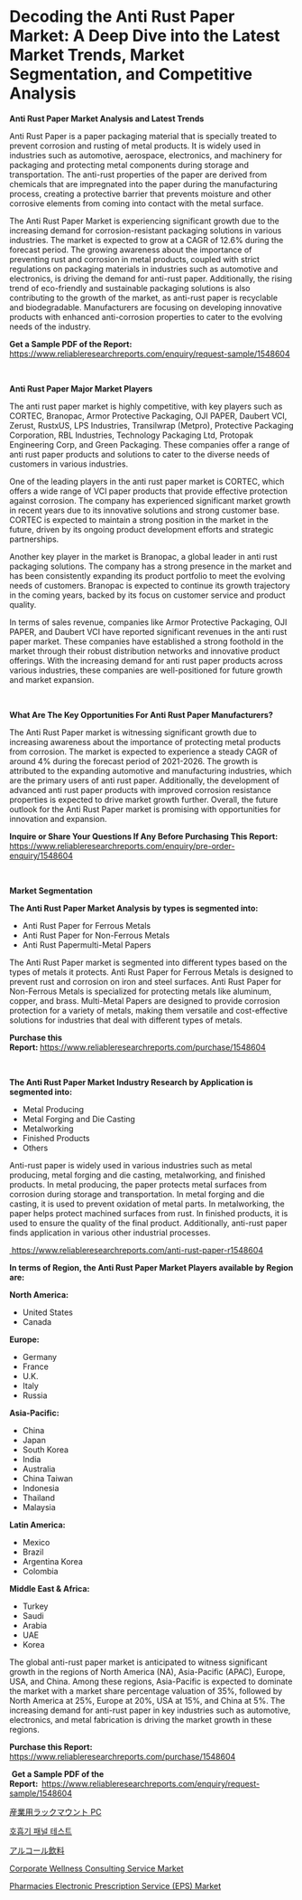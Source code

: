 <p><h1>Decoding the Anti Rust Paper Market: A Deep Dive into the Latest Market Trends, Market Segmentation, and Competitive Analysis</h1></p><p><strong>Anti Rust Paper Market Analysis and Latest Trends</strong></p>
<p><p>Anti Rust Paper is a paper packaging material that is specially treated to prevent corrosion and rusting of metal products. It is widely used in industries such as automotive, aerospace, electronics, and machinery for packaging and protecting metal components during storage and transportation. The anti-rust properties of the paper are derived from chemicals that are impregnated into the paper during the manufacturing process, creating a protective barrier that prevents moisture and other corrosive elements from coming into contact with the metal surface.</p><p>The Anti Rust Paper Market is experiencing significant growth due to the increasing demand for corrosion-resistant packaging solutions in various industries. The market is expected to grow at a CAGR of 12.6% during the forecast period. The growing awareness about the importance of preventing rust and corrosion in metal products, coupled with strict regulations on packaging materials in industries such as automotive and electronics, is driving the demand for anti-rust paper. Additionally, the rising trend of eco-friendly and sustainable packaging solutions is also contributing to the growth of the market, as anti-rust paper is recyclable and biodegradable. Manufacturers are focusing on developing innovative products with enhanced anti-corrosion properties to cater to the evolving needs of the industry.</p></p>
<p><strong>Get a Sample PDF of the Report:&nbsp;</strong> <a href="https://www.reliableresearchreports.com/enquiry/request-sample/1548604">https://www.reliableresearchreports.com/enquiry/request-sample/1548604</a></p>
<p>&nbsp;</p>
<p><strong>Anti Rust Paper Major Market Players</strong></p>
<p><p>The anti rust paper market is highly competitive, with key players such as CORTEC, Branopac, Armor Protective Packaging, OJI PAPER, Daubert VCI, Zerust, RustxUS, LPS Industries, Transilwrap (Metpro), Protective Packaging Corporation, RBL Industries, Technology Packaging Ltd, Protopak Engineering Corp, and Green Packaging. These companies offer a range of anti rust paper products and solutions to cater to the diverse needs of customers in various industries.</p><p>One of the leading players in the anti rust paper market is CORTEC, which offers a wide range of VCI paper products that provide effective protection against corrosion. The company has experienced significant market growth in recent years due to its innovative solutions and strong customer base. CORTEC is expected to maintain a strong position in the market in the future, driven by its ongoing product development efforts and strategic partnerships.</p><p>Another key player in the market is Branopac, a global leader in anti rust packaging solutions. The company has a strong presence in the market and has been consistently expanding its product portfolio to meet the evolving needs of customers. Branopac is expected to continue its growth trajectory in the coming years, backed by its focus on customer service and product quality.</p><p>In terms of sales revenue, companies like Armor Protective Packaging, OJI PAPER, and Daubert VCI have reported significant revenues in the anti rust paper market. These companies have established a strong foothold in the market through their robust distribution networks and innovative product offerings. With the increasing demand for anti rust paper products across various industries, these companies are well-positioned for future growth and market expansion.</p></p>
<p>&nbsp;</p>
<p><strong>What Are The Key Opportunities For Anti Rust Paper Manufacturers?</strong></p>
<p><p>The Anti Rust Paper market is witnessing significant growth due to increasing awareness about the importance of protecting metal products from corrosion. The market is expected to experience a steady CAGR of around 4% during the forecast period of 2021-2026. The growth is attributed to the expanding automotive and manufacturing industries, which are the primary users of anti rust paper. Additionally, the development of advanced anti rust paper products with improved corrosion resistance properties is expected to drive market growth further. Overall, the future outlook for the Anti Rust Paper market is promising with opportunities for innovation and expansion.</p></p>
<p><strong>Inquire or Share Your Questions If Any Before Purchasing This Report:</strong> <a href="https://www.reliableresearchreports.com/enquiry/pre-order-enquiry/1548604">https://www.reliableresearchreports.com/enquiry/pre-order-enquiry/1548604</a></p>
<p>&nbsp;</p>
<p><strong>Market Segmentation</strong></p>
<p><strong>The Anti Rust Paper Market Analysis by types is segmented into:</strong></p>
<p><ul><li>Anti Rust Paper for Ferrous Metals</li><li>Anti Rust Paper for Non-Ferrous Metals</li><li>Anti Rust Papermulti-Metal Papers</li></ul></p>
<p><p>The Anti Rust Paper market is segmented into different types based on the types of metals it protects. Anti Rust Paper for Ferrous Metals is designed to prevent rust and corrosion on iron and steel surfaces. Anti Rust Paper for Non-Ferrous Metals is specialized for protecting metals like aluminum, copper, and brass. Multi-Metal Papers are designed to provide corrosion protection for a variety of metals, making them versatile and cost-effective solutions for industries that deal with different types of metals.</p></p>
<p><strong>Purchase this Report:&nbsp;</strong><a href="https://www.reliableresearchreports.com/purchase/1548604">https://www.reliableresearchreports.com/purchase/1548604</a></p>
<p>&nbsp;</p>
<p><strong>The Anti Rust Paper Market Industry Research by Application is segmented into:</strong></p>
<p><ul><li>Metal Producing</li><li>Metal Forging and Die Casting</li><li>Metalworking</li><li>Finished Products</li><li>Others</li></ul></p>
<p><p>Anti-rust paper is widely used in various industries such as metal producing, metal forging and die casting, metalworking, and finished products. In metal producing, the paper protects metal surfaces from corrosion during storage and transportation. In metal forging and die casting, it is used to prevent oxidation of metal parts. In metalworking, the paper helps protect machined surfaces from rust. In finished products, it is used to ensure the quality of the final product. Additionally, anti-rust paper finds application in various other industrial processes.</p></p>
<p><a href="https://www.reliableresearchreports.com/anti-rust-paper-r1548604">&nbsp;https://www.reliableresearchreports.com/anti-rust-paper-r1548604</a></p>
<p><strong>In terms of Region, the Anti Rust Paper Market Players available by Region are:</strong></p>
<p>
    <p> <strong> North America: </strong>
        <ul>
            <li>United States</li>
            <li>Canada</li>
        </ul>
        </p> 
    <p> <strong> Europe: </strong>
        <ul>
            <li>Germany</li>
            <li>France</li>
            <li>U.K.</li>
            <li>Italy</li>
            <li>Russia</li>
        </ul>
        </p> 
    <p> <strong> Asia-Pacific: </strong>
        <ul>
            <li>China</li>
            <li>Japan</li>
            <li>South Korea</li>
            <li>India</li>
            <li>Australia</li>
            <li>China Taiwan</li>
            <li>Indonesia</li>
            <li>Thailand</li>
            <li>Malaysia</li>
        </ul>
        </p> 
    <p> <strong> Latin America: </strong>
        <ul>
            <li>Mexico</li>
            <li>Brazil</li>
            <li>Argentina Korea</li>
            <li>Colombia</li>
        </ul>
        </p> 
    <p> <strong> Middle East & Africa: </strong>
        <ul>
            <li>Turkey</li>
            <li>Saudi</li>
            <li>Arabia</li>
            <li>UAE</li>
            <li>Korea</li>
        </ul>
    </p>
    </p>
<p><p>The global anti-rust paper market is anticipated to witness significant growth in the regions of North America (NA), Asia-Pacific (APAC), Europe, USA, and China. Among these regions, Asia-Pacific is expected to dominate the market with a market share percentage valuation of 35%, followed by North America at 25%, Europe at 20%, USA at 15%, and China at 5%. The increasing demand for anti-rust paper in key industries such as automotive, electronics, and metal fabrication is driving the market growth in these regions.</p></p>
<p><strong>Purchase this Report: </strong><a href="https://www.reliableresearchreports.com/purchase/1548604">https://www.reliableresearchreports.com/purchase/1548604</a></p>
<p>&nbsp;<strong>Get a Sample PDF of the Report:&nbsp;&nbsp;</strong><a href="https://www.reliableresearchreports.com/enquiry/request-sample/1548604">https://www.reliableresearchreports.com/enquiry/request-sample/1548604</a></p>
<p><strong></strong></p>
<p><p><a href="https://medium.com/@tinm5qterney/%E5%B7%A5%E6%A5%AD%E7%94%A8%E3%83%A9%E3%83%83%E3%82%AF%E3%83%9E%E3%82%A6%E3%83%B3%E3%83%88pc%E5%B8%82%E5%A0%B4-%E5%B8%82%E5%A0%B4%E3%82%B7%E3%82%A7%E3%82%A2-%E5%B8%82%E5%A0%B4%E5%8B%95%E5%90%91-%E3%81%8A%E3%82%88%E3%81%B3%E5%B0%86%E6%9D%A5%E3%81%AE%E6%88%90%E9%95%B7%E3%82%92%E6%8E%A2%E3%82%8B-93bdbcf7e861">産業用ラックマウント PC</a></p><p><a href="https://medium.com/@emmettsaynford43546/%ED%98%B8%ED%9D%A1%EA%B8%B0-%ED%8C%A8%EB%84%90-%ED%85%8C%EC%8A%A4%ED%8A%B8-%EC%8B%9C%EC%9E%A5-%EB%B6%84%EC%84%9D-%EC%97%B0%ED%8F%89%EA%B7%A0-%EC%84%B1%EC%9E%A5%EB%A5%A0-%EC%8B%9C%EC%9E%A5-%EC%84%B8%EB%B6%84%ED%99%94-%EB%B0%8F-%EC%84%B8%EA%B3%84-%EC%82%B0%EC%97%85-%EA%B0%9C%EC%9A%94-18d35dc14243">호흡기 패널 테스트</a></p><p><a href="https://medium.com/@garnett961981/%E3%82%A2%E3%83%AB%E3%82%B3%E3%83%BC%E3%83%AB%E9%A3%B2%E6%96%99%E5%B8%82%E5%A0%B4%E3%81%AE%E5%B8%82%E5%A0%B4%E8%AA%BF%E6%9F%BB%E3%83%AC%E3%83%9D%E3%83%BC%E3%83%88-%E3%81%9D%E3%81%AE%E6%AD%B4%E5%8F%B2%E3%81%8A%E3%82%88%E3%81%B32031%E5%B9%B4%E3%81%BE%E3%81%A7%E3%81%AE%E4%BA%88%E6%B8%AC-a297f122ea30">アルコール飲料</a></p><p><a href="https://github.com/gladysalidde/Market-Research-Report-List-2/blob/main/corporate-wellness-consulting-service-market.md">Corporate Wellness Consulting Service Market</a></p><p><a href="https://github.com/labibmmn112/Market-Research-Report-List-1/blob/main/pharmacies-electronic-prescription-service-eps-market.md">Pharmacies Electronic Prescription Service (EPS) Market</a></p></p>